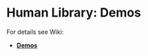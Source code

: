 # Human Library: Demos

For details see Wiki:

- [**Demos**](https://github.com/vladmandic/human/wiki/Demos)
